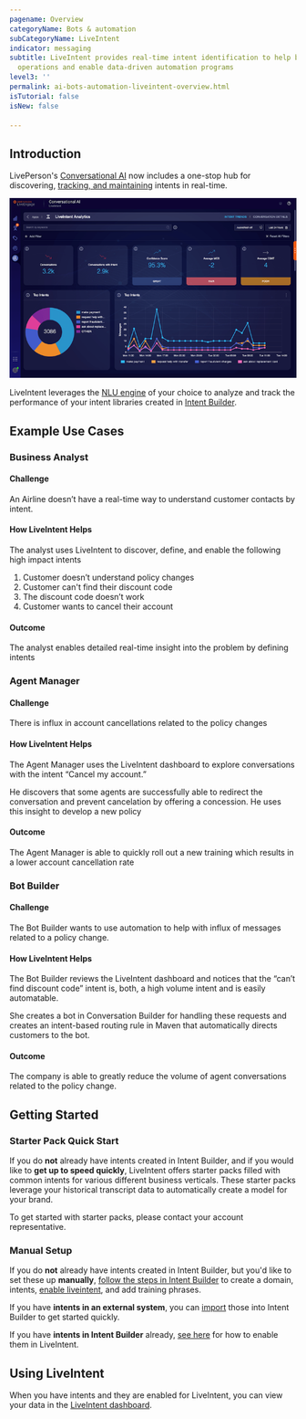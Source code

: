 ```yaml
---
pagename: Overview
categoryName: Bots & automation
subCategoryName: LiveIntent
indicator: messaging
subtitle: LiveIntent provides real-time intent identification to help businesses optimize
  operations and enable data-driven automation programs
level3: ''
permalink: ai-bots-automation-liveintent-overview.html
isTutorial: false
isNew: false

---
```


## Introduction

LivePerson's [Conversational AI](https://developers.liveperson.com/conversational-ai-platform-platform-overview.html) now includes a one-stop hub for discovering, [tracking, and maintaining](ai-bots-automation-liveintent-dashboard.html) intents in real-time.

<img class="fancyimage" style="width:750px" src="img/liveintent_dashboard-section-1.png">

LiveIntent leverages the [NLU engine](https://developers.liveperson.com/conversational-ai-platform-natural-language-understanding-nlu-engines.html) of your choice to analyze and track the performance of your intent libraries created in [Intent Builder](https://developers.liveperson.com/intent-builder-overview.html).

## Example Use Cases

### Business Analyst

#### Challenge

An Airline doesn’t have a real-time way to understand customer contacts by intent.

#### How LiveIntent Helps

The analyst uses LiveIntent to discover, define, and enable the following high impact intents

1. Customer doesn’t understand policy changes
2. Customer can't find their discount code
3. The discount code doesn’t work
4. Customer wants to cancel their account

#### Outcome

The analyst enables detailed real-time insight into the problem by defining intents

### Agent Manager

#### Challenge
There is influx in account cancellations related to the policy changes

#### How LiveIntent Helps

The Agent Manager uses the LiveIntent dashboard to explore conversations with the intent “Cancel my account.”

He discovers that some agents are successfully able to redirect the conversation and prevent cancelation by offering a concession. He uses this insight to develop a new policy

#### Outcome

The Agent Manager is able to quickly roll out a new training which results in a lower account cancellation rate

### Bot Builder

#### Challenge

The Bot Builder wants to use automation to help with influx of messages related to a policy change.

#### How LiveIntent Helps

The Bot Builder reviews the LiveIntent dashboard and notices that the “can’t find discount code” intent is, both, a high volume intent and is easily automatable.

She creates a bot in Conversation Builder for handling these requests and creates an intent-based routing rule in Maven that automatically directs customers to the bot.

#### Outcome

The company is able to greatly reduce the volume of agent conversations related to the policy change.

## Getting Started

### Starter Pack Quick Start

If you do **not** already have intents created in Intent Builder, and if you would like to **get up to speed quickly**, LiveIntent offers starter packs filled with common intents for various different business verticals. These starter packs leverage your historical transcript data to automatically create a model for your brand.

To get started with starter packs, please contact your account representative.

### Manual Setup

If you do **not** already have intents created in Intent Builder, but you'd like to set these up **manually**, [follow the steps in Intent Builder](https://developers.liveperson.com/intent-builder-overview.html) to create a domain, intents, [enable liveintent](https://developers.liveperson.com/intent-builder-overview.html#liveintent), and add training phrases.

If you have **intents in an external system**, you can [import](https://developers.liveperson.com/intent-builder-overview.html#adding-a-domain) those into Intent Builder to get started quickly.

If you have **intents in Intent Builder** already, [see here](https://developers.liveperson.com/intent-builder-overview.html#liveintent) for how to enable them in LiveIntent.

## Using LiveIntent

When you have intents and they are enabled for LiveIntent, you can view your data in the [LiveIntent dashboard](https://developers.liveperson.com/liveintent-dashboard.html).
<!--
See [LiveIntent Best Practices](liveintent-best-practices.html) for some common usage flows and best practices.
-->
